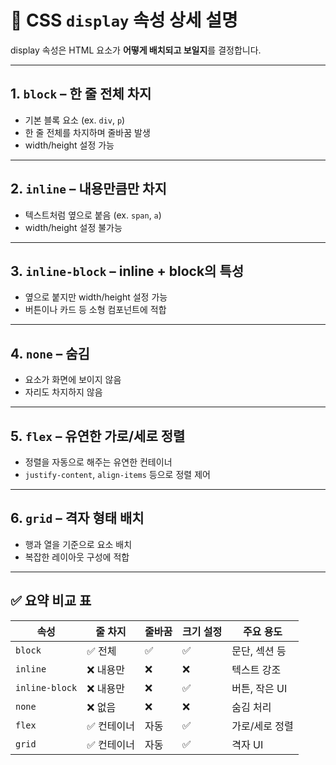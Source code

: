 
# 🧱 CSS `display` 속성 상세 설명

display 속성은 HTML 요소가 **어떻게 배치되고 보일지**를 결정합니다.

---

## 1. `block` – 한 줄 전체 차지
- 기본 블록 요소 (ex. `div`, `p`)
- 한 줄 전체를 차지하며 줄바꿈 발생
- width/height 설정 가능

---

## 2. `inline` – 내용만큼만 차지
- 텍스트처럼 옆으로 붙음 (ex. `span`, `a`)
- width/height 설정 불가능

---

## 3. `inline-block` – inline + block의 특성
- 옆으로 붙지만 width/height 설정 가능
- 버튼이나 카드 등 소형 컴포넌트에 적합

---

## 4. `none` – 숨김
- 요소가 화면에 보이지 않음
- 자리도 차지하지 않음

---

## 5. `flex` – 유연한 가로/세로 정렬
- 정렬을 자동으로 해주는 유연한 컨테이너
- `justify-content`, `align-items` 등으로 정렬 제어

---

## 6. `grid` – 격자 형태 배치
- 행과 열을 기준으로 요소 배치
- 복잡한 레이아웃 구성에 적합

---

## ✅ 요약 비교 표

| 속성 | 줄 차지 | 줄바꿈 | 크기 설정 | 주요 용도 |
|------|---------|--------|------------|------------|
| `block` | ✅ 전체 | ✅ | ✅ | 문단, 섹션 등 |
| `inline` | ❌ 내용만 | ❌ | ❌ | 텍스트 강조 |
| `inline-block` | ❌ 내용만 | ❌ | ✅ | 버튼, 작은 UI |
| `none` | ❌ 없음 | ❌ | ❌ | 숨김 처리 |
| `flex` | ✅ 컨테이너 | 자동 | ✅ | 가로/세로 정렬 |
| `grid` | ✅ 컨테이너 | 자동 | ✅ | 격자 UI |
